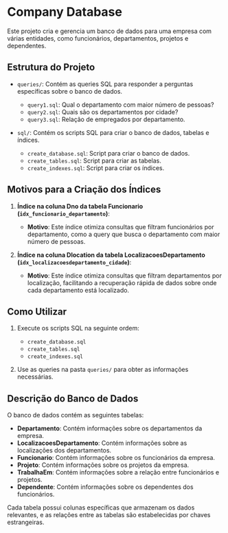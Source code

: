 # Company Database

Este projeto cria e gerencia um banco de dados para uma empresa com várias entidades, como funcionários, departamentos, projetos e dependentes. 

## Estrutura do Projeto

- `queries/`: Contém as queries SQL para responder a perguntas específicas sobre o banco de dados.
  - `query1.sql`: Qual o departamento com maior número de pessoas?
  - `query2.sql`: Quais são os departamentos por cidade?
  - `query3.sql`: Relação de empregados por departamento.

- `sql/`: Contém os scripts SQL para criar o banco de dados, tabelas e índices.
  - `create_database.sql`: Script para criar o banco de dados.
  - `create_tables.sql`: Script para criar as tabelas.
  - `create_indexes.sql`: Script para criar os índices.

## Motivos para a Criação dos Índices

1. **Índice na coluna Dno da tabela Funcionario (`idx_funcionario_departamento`)**:
   - **Motivo**: Este índice otimiza consultas que filtram funcionários por departamento, como a query que busca o departamento com maior número de pessoas.
   
2. **Índice na coluna Dlocation da tabela LocalizacoesDepartamento (`idx_localizacoesdepartamento_cidade`)**:
   - **Motivo**: Este índice otimiza consultas que filtram departamentos por localização, facilitando a recuperação rápida de dados sobre onde cada departamento está localizado.

## Como Utilizar

1. Execute os scripts SQL na seguinte ordem:
   - `create_database.sql`
   - `create_tables.sql`
   - `create_indexes.sql`
   
2. Use as queries na pasta `queries/` para obter as informações necessárias.

## Descrição do Banco de Dados

O banco de dados contém as seguintes tabelas:

- **Departamento**: Contém informações sobre os departamentos da empresa.
- **LocalizacoesDepartamento**: Contém informações sobre as localizações dos departamentos.
- **Funcionario**: Contém informações sobre os funcionários da empresa.
- **Projeto**: Contém informações sobre os projetos da empresa.
- **TrabalhaEm**: Contém informações sobre a relação entre funcionários e projetos.
- **Dependente**: Contém informações sobre os dependentes dos funcionários.

Cada tabela possui colunas específicas que armazenam os dados relevantes, e as relações entre as tabelas são estabelecidas por chaves estrangeiras.
